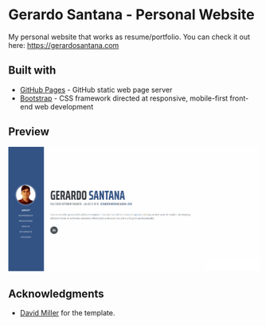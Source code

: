 # Gerardo Santana - Personal Website 

My personal website that works as resume/portfolio. You can check it out here:
https://gerardosantana.com

## Built with

* [GitHub Pages](https://pages.github.com) - GitHub static web page server
* [Bootstrap](https://maven.apache.org/) -  CSS framework directed at responsive, mobile-first front-end web development

## Preview

![web page preview](https://github.com/GerardoSant/Personal-Website/blob/master/preview.gif)

## Acknowledgments

* [David Miller](https://github.com/davidtmiller) for the template.
